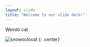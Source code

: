 ```yaml
---
layout: slide
title: "Welcome to our slide deck!"
---
```


Weirdo cat 

![snowoctocat](https://octodex.github.com/images/snowoctocat.png)
{: .center}
